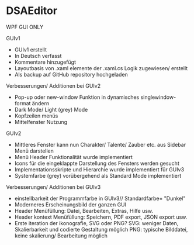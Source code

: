 # DSAEditor
 
WPF GUI ONLY

GUIv1
- GUIv1 erstellt
- In Deutsch verfasst
- Kommentare hinzugefügt
- Layoutbasis von .xaml elemente der .xaml.cs Logik zugewiesen/ erstellt
- Als backup auf GitHub repository hochgeladen
 
Verbesserungen/ Additionen bei GUIv2
- Pop-up oder new-window Funktion in dynamisches singlewindow-format ändern
- Dark Mode/ Light (grey) Mode
- Kopfzeilen menüs
- Mittelfenster Nutzung


GUIv2
- Mittleres Fenster kann nun Charakter/ Talente/ Zauber etc. aus Sidebar Menü darstellen
- Menü Header Funktionalität wurde implementiert
- Icons für die eingeklappte Darstellung des Fensters werden gesucht
- Implementationsskripte und Hierarchie wurde implementiert für GUIv3
- Systemfarbe (grey) vorübergehend als Standard Mode implementiert

Verbesserungen/ Additionen bei GUIv3
- einstellbarkeit der Programmfarbe in GUIv3// Standardfarbe= "Dunkel"
- Moderneres Erscheinungsbild der ganzen GUI
- Header Menüfüllung: Datei, Bearbeiten, Extras, Hilfe usw.
- Header kontext Menüfüllung: Speichern, PDF export, JSON export usw.
- Erste iteration der ikonografie, SVG oder PNG?
		   SVG: weniger Daten, Skalierbarkeit und codierte Gestaltung möglich
		   PNG: typische Bilddatei, keine skalierung/ Bearbeitung möglich
